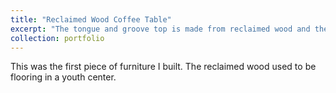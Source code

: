 ```yaml
---
title: "Reclaimed Wood Coffee Table"
excerpt: "The tongue and groove top is made from reclaimed wood and the frame was stained using a coffee ground mixture.<br/><img width='500' src='/images/my_table.jpg'>"
collection: portfolio
---
```


This was the first piece of furniture I built. The reclaimed wood used to be flooring in a youth center.
